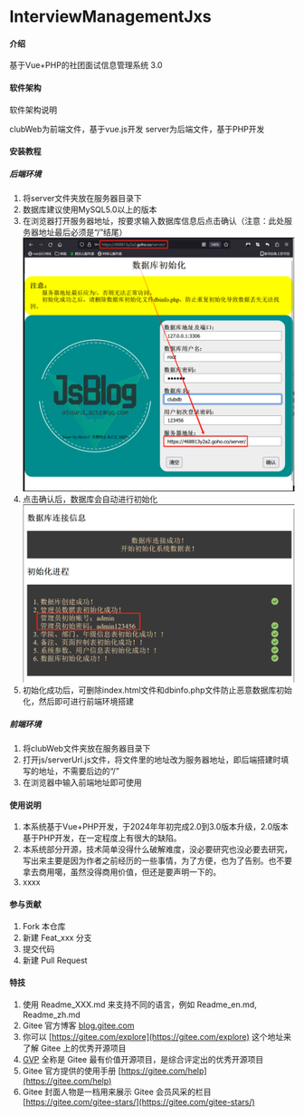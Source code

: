 # InterviewManagementJxs

#### 介绍
基于Vue+PHP的社团面试信息管理系统 3.0

#### 软件架构
软件架构说明

clubWeb为前端文件，基于vue.js开发
server为后端文件，基于PHP开发

#### 安装教程

##### 后端环境
1.  将server文件夹放在服务器目录下
2.  数据库建议使用MySQL5.0以上的版本
3.  在浏览器打开服务器地址，按要求输入数据库信息后点击确认（注意：此处服务器地址最后必须是“/”结尾）
![我的图片](./screenImg/serverUrl.png)
4.  点击确认后，数据库会自动进行初始化
![我的图片](./screenImg/yes.png)
5.  初始化成功后，可删除index.html文件和dbinfo.php文件防止恶意数据库初始化，然后即可进行前端环境搭建

##### 前端环境
1.  将clubWeb文件夹放在服务器目录下
2.  打开js/serverUrl.js文件，将文件里的地址改为服务器地址，即后端搭建时填写的地址，不需要后边的“/”
3.  在浏览器中输入前端地址即可使用

#### 使用说明

1.  本系统基于Vue+PHP开发，于2024年年初完成2.0到3.0版本升级，2.0版本基于PHP开发，在一定程度上有很大的缺陷。
2.  本系统部分开源，技术简单没得什么破解难度，没必要研究也没必要去研究，写出来主要是因为作者之前经历的一些事情，为了方便，也为了告别。也不要拿去商用噶，虽然没得商用价值，但还是要声明一下的。
3.  xxxx

#### 参与贡献

1.  Fork 本仓库
2.  新建 Feat_xxx 分支
3.  提交代码
4.  新建 Pull Request


#### 特技

1.  使用 Readme\_XXX.md 来支持不同的语言，例如 Readme\_en.md, Readme\_zh.md
2.  Gitee 官方博客 [blog.gitee.com](https://blog.gitee.com)
3.  你可以 [https://gitee.com/explore](https://gitee.com/explore) 这个地址来了解 Gitee 上的优秀开源项目
4.  [GVP](https://gitee.com/gvp) 全称是 Gitee 最有价值开源项目，是综合评定出的优秀开源项目
5.  Gitee 官方提供的使用手册 [https://gitee.com/help](https://gitee.com/help)
6.  Gitee 封面人物是一档用来展示 Gitee 会员风采的栏目 [https://gitee.com/gitee-stars/](https://gitee.com/gitee-stars/)
